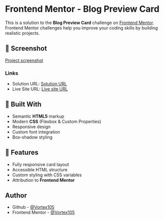 # Frontend Mentor - Blog Preview Card

This is a solution to the **Blog Preview Card** challenge on [Frontend Mentor](https://www.frontendmentor.io/challenges). Frontend Mentor challenges help you improve your coding skills by building realistic projects.

## 📸 Screenshot

[Project screenshot](./assets/images/screenshot.png)

### Links

- Solution URL: [Solution URL](https://www.frontendmentor.io/solutions/blog-preview-card-tPI5JMtE1-)
- Live Site URL: [Live site URL](https://blog-preview-card-j2c6.onrender.com)

## 📌 Built With

- Semantic **HTML5** markup
- Modern **CSS** (Flexbox & Custom Properties)
- Responsive design
- Custom font integration
- Box-shadow styling

## 🚀 Features

- Fully responsive card layout
- Accessible HTML structure
- Custom styling with CSS variables
- Attribution to **Frontend Mentor**

## Author

- Github - [@Vortex105](https://github.com/Vortex105)
- Frontend Mentor - [@Vortex105](https://www.frontendmentor.io/profile/Vortex105)
